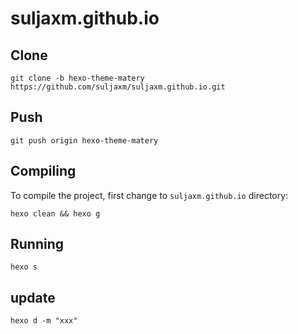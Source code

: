 # suljaxm.github.io

## Clone
```
git clone -b hexo-theme-matery https://github.com/suljaxm/suljaxm.github.io.git
```
## Push
```
git push origin hexo-theme-matery
```

## Compiling
To compile the project, first change to `suljaxm.github.io` directory:
```
hexo clean && hexo g 
```

## Running
```
hexo s
```
## update
```
hexo d -m "xxx"
```

